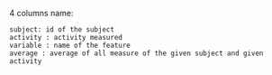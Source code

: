 

4 columns name:

    subject: id of the subject
    activity : activity measured
    variable : name of the feature
    average : average of all measure of the given subject and given activity

